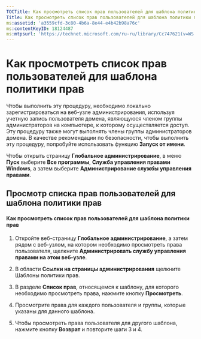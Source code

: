 ```yaml
---
TOCTitle: Как просмотреть список прав пользователей для шаблона политики прав
Title: Как просмотреть список прав пользователей для шаблона политики прав
ms:assetid: 'a3559cfd-3c80-4b6a-8e44-e4b42b98a76c'
ms:contentKeyID: 18124487
ms:mtpsurl: 'https://technet.microsoft.com/ru-ru/library/Cc747621(v=WS.10)'
---
```


Как просмотреть список прав пользователей для шаблона политики прав
===================================================================

Чтобы выполнить эту процедуру, необходимо локально зарегистрироваться на веб-узле администрирования, используя учетную запись пользователя домена, являющуюся членом группы администраторов на компьютере, к которому осуществляется доступ. Эту процедуру также могут выполнять члены группы администраторов домена. В качестве рекомендации по безопасности, чтобы выполнить эту процедуру, попробуйте использовать функцию **Запуск от имени**.

Чтобы открыть страницу **Глобальное администрирование**, в меню **Пуск** выберите **Все программы**, **Служба управления правами Windows**, а затем выберите **Администрирование службы управления правами**.

Просмотр списка прав пользователей для шаблона политики прав
------------------------------------------------------------

#### Как просмотреть список прав пользователей для шаблона политики прав

1.  Откройте веб-страницу **Глобальное администрирование**, а затем рядом с веб-узлом, на котором необходимо просмотреть права пользователя, щелкните **Администрировать службу управления правами на этом веб-узле**.

2.  В области **Ссылки на страницы администрирования** щелкните Шаблоны политики прав.

3.  В разделе **Список прав**, относящемся к шаблону, для которого необходимо просмотреть права, нажмите кнопку **Просмотреть**.

4.  Просмотрите права для каждого пользователя и группы, которые указаны для данного шаблона.

5.  Чтобы просмотреть права пользователя для другого шаблона, нажмите кнопку **Возврат** и повторите шаги 3 и 4.
